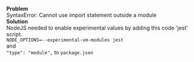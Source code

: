 **Problem**</br>
SyntaxError: Cannot use import statement outside a module</br>
**Solution**</br>
NodeJS needed to enable experimental values by adding this code 'jest' script.</br>
`NODE_OPTIONS=--experimental-vm-modules jest`</br>
and</br>
`"type": "module",` to `package.json`</br>
